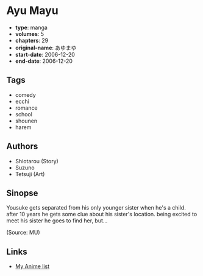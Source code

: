# Ayu Mayu

-   **type**: manga
-   **volumes**: 5
-   **chapters**: 29
-   **original-name**: あゆまゆ
-   **start-date**: 2006-12-20
-   **end-date**: 2006-12-20

## Tags

-   comedy
-   ecchi
-   romance
-   school
-   shounen
-   harem

## Authors

-   Shiotarou (Story)
-   Suzuno
-   Tetsuji (Art)

## Sinopse

Yousuke gets separated from his only younger sister when he's a child. after 10 years he gets some clue about his sister's location. being excited to meet his sister he goes to find her, but...

(Source: MU)

## Links

-   [My Anime list](https://myanimelist.net/manga/4077/Ayu_Mayu)
